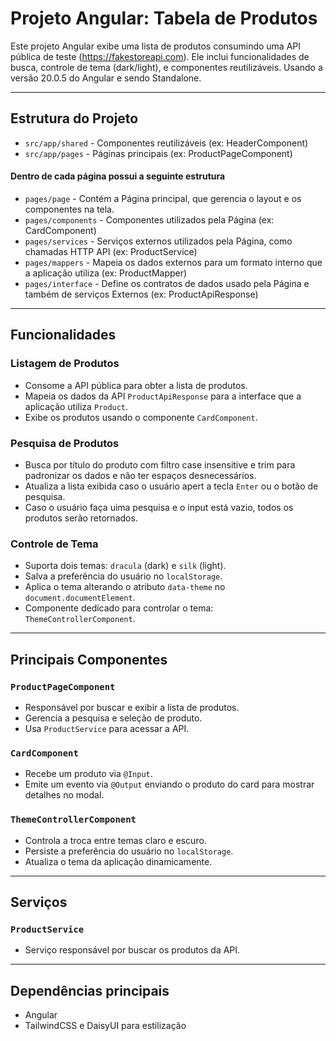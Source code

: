 # Projeto Angular: Tabela de Produtos

Este projeto Angular exibe uma lista de produtos consumindo uma API pública de teste (https://fakestoreapi.com). Ele inclui funcionalidades de busca, controle de tema (dark/light), e componentes reutilizáveis.
Usando a versão 20.0.5 do Angular e sendo Standalone.

---

## Estrutura do Projeto

- `src/app/shared` - Componentes reutilizáveis (ex: HeaderComponent)
- `src/app/pages` - Páginas principais (ex: ProductPageComponent)

#### Dentro de cada página possui a seguinte estrutura

- `pages/page` - Contém a Página principal, que gerencia o layout e os componentes na tela.
- `pages/components` - Componentes utilizados pela Página (ex: CardComponent)
- `pages/services` - Serviços externos utilizados pela Página, como chamadas HTTP API (ex: ProductService)
- `pages/mappers` - Mapeia os dados externos para um formato interno que a aplicação utiliza (ex: ProductMapper)
- `pages/interface` - Define os contratos de dados usado pela Página e também de serviços Externos (ex: ProductApiResponse)

---

## Funcionalidades

### Listagem de Produtos

- Consome a API pública para obter a lista de produtos.
- Mapeia os dados da API `ProductApiResponse` para a interface que a aplicação utiliza `Product`.
- Exibe os produtos usando o componente `CardComponent`.

### Pesquisa de Produtos

- Busca por título do produto com filtro case insensitive e trim para padronizar os dados e não ter espaços desnecessários.
- Atualiza a lista exibida caso o usuário apert a tecla `Enter` ou o botão de pesquisa.
- Caso o usuário faça uima pesquisa e o input está vazio, todos os produtos serão retornados.

### Controle de Tema

- Suporta dois temas: `dracula` (dark) e `silk` (light).
- Salva a preferência do usuário no `localStorage`.
- Aplica o tema alterando o atributo `data-theme` no `document.documentElement`.
- Componente dedicado para controlar o tema: `ThemeControllerComponent`.

---

## Principais Componentes

### `ProductPageComponent`

- Responsável por buscar e exibir a lista de produtos.
- Gerencia a pesquisa e seleção de produto.
- Usa `ProductService` para acessar a API.

### `CardComponent`

- Recebe um produto via `@Input`.
- Emite um evento via `@Output` enviando o produto do card para mostrar detalhes no modal.

### `ThemeControllerComponent`

- Controla a troca entre temas claro e escuro.
- Persiste a preferência do usuário no `localStorage`.
- Atualiza o tema da aplicação dinamicamente.

---

## Serviços

### `ProductService`

- Serviço responsável por buscar os produtos da API.

---

## Dependências principais

- Angular
- TailwindCSS e DaisyUI para estilização
